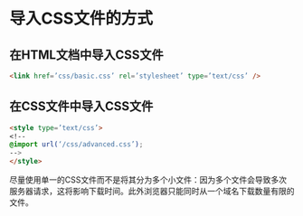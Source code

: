 # 导入CSS文件的方式

## 在HTML文档中导入CSS文件
```html
<link href=’css/basic.css’ rel=’stylesheet’ type=’text/css’ />
```

## 在CSS文件中导入CSS文件
```html
<style type=’text/css’>
<!--
@import url(‘/css/advanced.css’);
-->
</style>
```

尽量使用单一的CSS文件而不是将其分为多个小文件：因为多个文件会导致多次服务器请求，这将影响下载时间。此外浏览器只能同时从一个域名下载数量有限的文件。